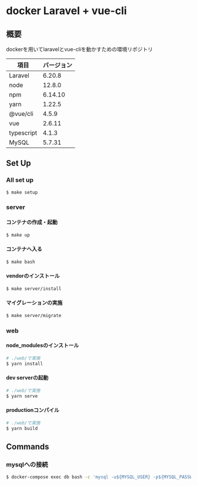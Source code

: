 # docker Laravel + vue-cli

## 概要
dockerを用いてlaravelとvue-cliを動かすための環境リポジトリ

| 項目 | バージョン |
| --- | --- |
| Laravel | 6.20.8 |
| node | 12.8.0 |
| npm | 6.14.10 |
| yarn | 1.22.5 |
| @vue/cli | 4.5.9 |
| vue | 2.6.11 |
| typescript | 4.1.3 |
| MySQL | 5.7.31 |

## Set Up
### All set up
```bash
$ make setup
```

### server

#### コンテナの作成・起動
```bash
$ make up
```

#### コンテナへ入る
```bash
$ make bash
```

#### vendorのインストール
```bash
$ make server/install
```

#### マイグレーションの実施
```bash
$ make server/migrate
```

### web

#### node_modulesのインストール
```bash
# ./web/で実施
$ yarn install
```

#### dev serverの起動
```bash
# ./web/で実施
$ yarn serve
```

#### productionコンパイル
```bash
# ./web/で実施
$ yarn build
```

## Commands

### mysqlへの接続
```bash
$ docker-compose exec db bash -c 'mysql -u${MYSQL_USER} -p${MYSQL_PASSWORD} ${MYSQL_DATABASE}'
```
